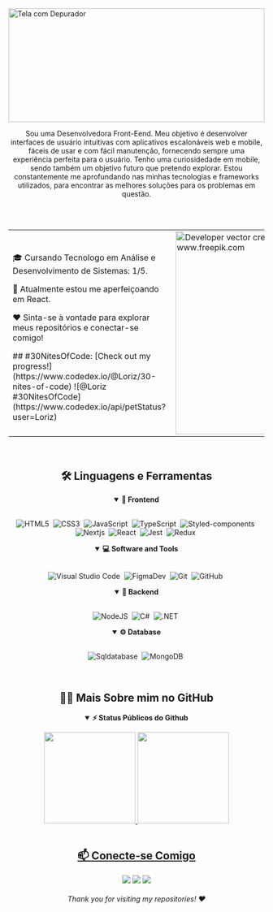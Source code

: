 <img alt="Tela com Depurador" src="https://ijnet.org/sites/default/files/styles/full_width_node/public/story/2021-10/chris-ried-ieic5Tq8YMk-unsplash.jpg?h=0c24f139&itok=-PHiVj3I" width=100% height=224>

<p align="center">
Sou uma Desenvolvedora Front-Eend. 
Meu objetivo é desenvolver interfaces de usuário intuitivas com aplicativos escalonáveis web e mobile, fáceis de usar e com fácil manutenção, fornecendo sempre uma experiência perfeita para o usuário. 
Tenho uma curiosidedade em mobile, sendo também um objetivo futuro que pretendo explorar. Estou constantemente me aprofundando nas minhas tecnologias e frameworks utilizados, para encontrar as melhores soluções para os problemas em questão.
</p>

## 

<br>
<div style="display: flex; justify-content: center; width: 100%;">
  <table style="border: 0px; width: auto;">
    <tr style="border: 0px;">
      <td style="border: 0px; padding-right: 12px;">
        <p>🎓 Cursando Tecnologo em Análise e Desenvolvimento de Sistemas: 1/5.</p>
        <p>🔭 Atualmente estou me aperfeiçoando em React.</p>
        <p>❤️ Sinta-se à vontade para explorar meus repositórios e conectar-se comigo!</p>
        ## #30NitesOfCode:
        [Check out my progress!](https://www.codedex.io/@Loriz/30-nites-of-code)  
        ![@Loriz #30NitesOfCode](https://www.codedex.io/api/petStatus?user=Loriz)
      </td>
      <td style="border: 0px;">
        <img alt="Developer vector created by storyset - www.freepik.com" height="400" src="https://user-images.githubusercontent.com/97471199/230774187-e482399b-492c-4c17-a831-0314bf90526e.png">
      </td>
    </tr>
  </table>
</div>
<br>

<div align = "center">

<h2 align="center">🛠️ Linguagens e Ferramentas</h2>

<details open>
<summary><b>🎨 Frontend</b></summary>
<br>

![HTML5](https://img.shields.io/badge/-HTML5-E34F26?style=for-the-badge&logo=html5&logoColor=white)&nbsp;
![CSS3](https://img.shields.io/badge/css3-%231572B6.svg?style=for-the-badge&logo=css3&logoColor=white)&nbsp;
![JavaScript](https://img.shields.io/badge/Javascript-F7DF1E.svg?style=for-the-badge&logo=javascript&logoColor=black)&nbsp;
![TypeScript](https://img.shields.io/badge/typescript-%23007ACC.svg?style=for-the-badge&logo=typescript&logoColor=white)&nbsp;
![Styled-components](https://img.shields.io/badge/styled--components-DB7093?style=for-the-badge&logo=styled-components&logoColor=white)&nbsp;
![Nextjs](https://img.shields.io/badge/next%20js-000000?style=for-the-badge&logo=nextdotjs&logoColor=white)&nbsp;
![React](https://img.shields.io/badge/react-%2320232a.svg?style=for-the-badge&logo=react&logoColor=%2361DAFB)&nbsp;
![Jest](https://img.shields.io/badge/Jest-C21325?style=for-the-badge&logo=jest&logoColor=white)&nbsp;
![Redux](https://img.shields.io/badge/REDUX-C21325?style=for-the-badge&logo=redux&logoColor=white)&nbsp;
</details>

<details open>
<summary><b>💻 Software and Tools</b></summary>
<br>

![Visual Studio Code](https://img.shields.io/badge/-VSCODE-007ACC?style=for-the-badge&&logo=visual-studio-code&logoColor=white)&nbsp;
![FigmaDev](https://img.shields.io/badge/figma-%23F24E1E.svg?style=for-the-badge&logo=figmadev&logoColor=white)&nbsp;
![Git](https://img.shields.io/badge/-git-red?style=for-the-badge&logo=Git&logoColor=white)&nbsp;
![GitHub](https://img.shields.io/badge/-GitHub-181717?style=for-the-badge&logo=github)&nbsp;
</details>

<details open>
<summary><b>🧰 Backend</b></summary>
<br>

![NodeJS](https://img.shields.io/badge/node.js-6DA55F?style=for-the-badge&logo=node.js&logoColor=white)&nbsp;
![C#](https://img.shields.io/badge/C+-C21325?style=for-the-badge&logo=c+&logoColor=white)&nbsp;
![.NET](https://img.shields.io/badge/.NET-C21325?style=for-the-badge&logo=&logoColor=white)&nbsp;
</details>


<details open>
<summary><b>⚙️ Database</b></summary>
<br>

![Sqldatabase](https://img.shields.io/badge/sql-%23316192.svg?style=for-the-badge&logo=sqldatabase&logoColor=white)&nbsp;
![MongoDB](https://img.shields.io/badge/MongoDB-%234ea94b.svg?style=for-the-badge&logo=mongodb&logoColor=white)&nbsp;
</details>
<br>

<h2 align="center">👩‍💻 Mais Sobre mim no GitHub</h2>

<details open>
<summary><b>⚡ Status Públicos do Github</b></summary>
<p align="center">
 <div>
   <a href="https://github.com/LorraineF-A">
   <img height="180em" src="https://github-readme-stats.vercel.app/api?username=LorraineF-A&show_icons=true&theme=jolly&include_all_commits=true&count_private=true"/>
   <img height="180em" src="https://github-readme-stats.vercel.app/api/top-langs/?username=LorraineF-A&layout=compact&langs_count=6&theme=jolly"/>
</div>
</details>

<br>
 
<h2 align="center">📫 Conecte-se Comigo</h2>

<div align = "center">

<div> 
  <a href = "mailto:lorrainef39@gmail.com"><img src="https://img.shields.io/badge/-Gmail-%23333?style=for-the-badge&logo=gmail&logoColor=white" target="_blank"></a>
  <a href="https://discord.gg/Lorraine#3400" target="_blank"><img src="https://img.shields.io/badge/Discord-7289DA?style=for-the-badge&logo=discord&logoColor=white" target="_blank"></a>
  <a href="https://www.linkedin.com/in/lorraine-fernandes-codegirl/" target="_blank"><img src="https://img.shields.io/badge/-LinkedIn-%230077B5?style=for-the-badge&logo=linkedin&logoColor=white" target="_blank"></a> 
</div>

<h6 align="center">Thank you for visiting my repositories! ❤️ </h6>
